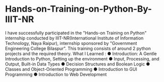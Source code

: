 # Hands-on-Training-on-Python-By-IIIT-NR
I have successfully participated in the "Hands-on Training on Python" internship conducted by IIIT-NR(International Institute of Information Technology, Naya Raipur), internship sponsored by "Government Engineering College Bilaspur".  This training consists of around 2 python projects and the required theory.  What I Learned : ● Introduction: A Gentle Introduction to Python, Setting up the environment ● Input, Processing, and Output, Built-in Data Types ● Decision Structures and Boolean Logic ● Classes and Object-Oriented Programming ● Introduction to GUI Programming ● Introduction to Web Development

